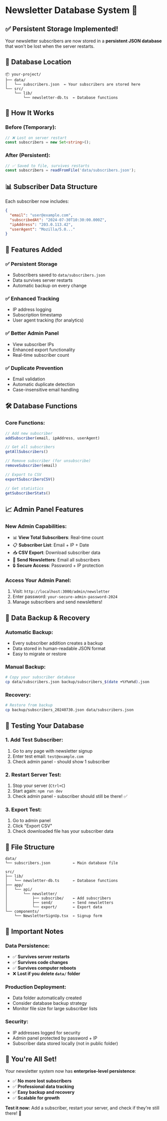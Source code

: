 # Newsletter Database System 📧

## ✅ **Persistent Storage Implemented!**

Your newsletter subscribers are now stored in a **persistent JSON database** that won't be lost when the server restarts.

## 📁 **Database Location**

```
📦 your-project/
├── data/
│   └── subscribers.json  ← Your subscribers are stored here
└── src/
    └── lib/
        └── newsletter-db.ts  ← Database functions
```

## 🔄 **How It Works**

### **Before (Temporary):**
```typescript
// ❌ Lost on server restart
const subscribers = new Set<string>();
```

### **After (Persistent):**
```typescript
// ✅ Saved to file, survives restarts
const subscribers = readFromFile('data/subscribers.json');
```

## 📊 **Subscriber Data Structure**

Each subscriber now includes:
```json
{
  "email": "user@example.com",
  "subscribedAt": "2024-07-30T10:30:00.000Z",
  "ipAddress": "203.0.113.42",
  "userAgent": "Mozilla/5.0..."
}
```

## 🚀 **Features Added**

### ✅ **Persistent Storage**
- Subscribers saved to `data/subscribers.json`
- Data survives server restarts
- Automatic backup on every change

### ✅ **Enhanced Tracking**
- IP address logging
- Subscription timestamp
- User agent tracking (for analytics)

### ✅ **Better Admin Panel**
- View subscriber IPs
- Enhanced export functionality
- Real-time subscriber count

### ✅ **Duplicate Prevention**
- Email validation
- Automatic duplicate detection
- Case-insensitive email handling

## 🛠️ **Database Functions**

### **Core Functions:**
```typescript
// Add new subscriber
addSubscriber(email, ipAddress, userAgent)

// Get all subscribers
getAllSubscribers()

// Remove subscriber (for unsubscribe)
removeSubscriber(email)

// Export to CSV
exportSubscribersCSV()

// Get statistics
getSubscriberStats()
```

## 📈 **Admin Panel Features**

### **New Admin Capabilities:**
- 📊 **View Total Subscribers**: Real-time count
- 📋 **Subscriber List**: Email + IP + Date
- 📥 **CSV Export**: Download subscriber data
- 📧 **Send Newsletters**: Email all subscribers
- 🔒 **Secure Access**: Password + IP protection

### **Access Your Admin Panel:**
1. Visit: `http://localhost:3000/admin/newsletter`
2. Enter password: `your-secure-admin-password-2024`
3. Manage subscribers and send newsletters!

## 💾 **Data Backup & Recovery**

### **Automatic Backup:**
- Every subscriber addition creates a backup
- Data stored in human-readable JSON format
- Easy to migrate or restore

### **Manual Backup:**
```bash
# Copy your subscriber database
cp data/subscribers.json backup/subscribers_$(date +%Y%m%d).json
```

### **Recovery:**
```bash
# Restore from backup
cp backup/subscribers_20240730.json data/subscribers.json
```

## 🔧 **Testing Your Database**

### **1. Add Test Subscriber:**
1. Go to any page with newsletter signup
2. Enter test email: `test@example.com`
3. Check admin panel - should show 1 subscriber

### **2. Restart Server Test:**
1. Stop your server (`Ctrl+C`)
2. Start again: `npm run dev`
3. Check admin panel - subscriber should still be there! ✅

### **3. Export Test:**
1. Go to admin panel
2. Click "Export CSV"
3. Check downloaded file has your subscriber data

## 📁 **File Structure**

```
data/
└── subscribers.json          ← Main database file

src/
├── lib/
│   └── newsletter-db.ts      ← Database functions
├── app/
│   └── api/
│       └── newsletter/
│           ├── subscribe/    ← Add subscribers
│           ├── send/         ← Send newsletters  
│           └── export/       ← Export data
└── components/
    └── NewsletterSignUp.tsx  ← Signup form
```

## 🚨 **Important Notes**

### **Data Persistence:**
- ✅ **Survives server restarts**
- ✅ **Survives code changes**
- ✅ **Survives computer reboots**
- ❌ **Lost if you delete `data/` folder**

### **Production Deployment:**
- Data folder automatically created
- Consider database backup strategy
- Monitor file size for large subscriber lists

### **Security:**
- IP addresses logged for security
- Admin panel protected by password + IP
- Subscriber data stored locally (not in public folder)

## 🎉 **You're All Set!**

Your newsletter system now has **enterprise-level persistence**:
- ✅ **No more lost subscribers**
- ✅ **Professional data tracking**  
- ✅ **Easy backup and recovery**
- ✅ **Scalable for growth**

**Test it now:** Add a subscriber, restart your server, and check if they're still there! 🚀
